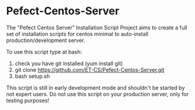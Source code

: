 Pefect-Centos-Server
====================

The "Pefect Centos Server" Installation Script Project aims to create a full set of installation scripts for centos minimal to auto-install production/development server.

To use this script type at bash:
1. check you have git installed (yum install git) 
2. git clone https://github.com/ET-CS/Pefect-Centos-Server.git
3. bash setup.sh
 
This script is still in early development mode and shouldn't be started by not expert users.
Do not use this script on your production server, only for testing purposes!
